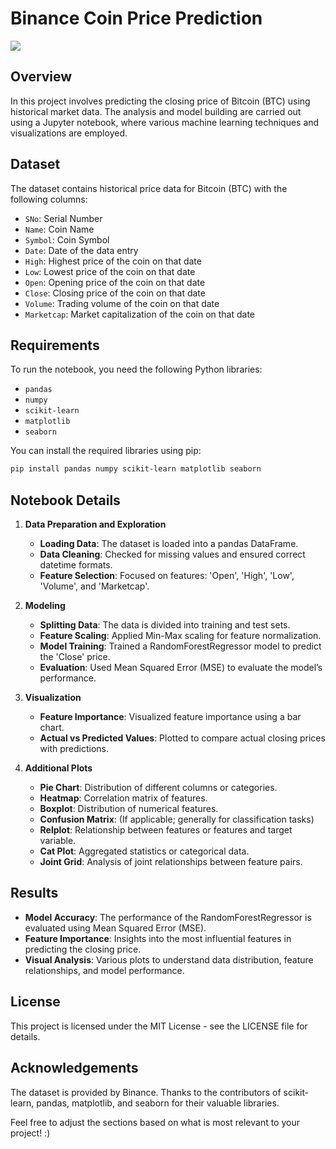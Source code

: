 
# Binance Coin Price Prediction
<img src="https://images4.alphacoders.com/100/1002783.png">


## Overview

In this project involves predicting the closing price of Bitcoin (BTC) using historical market data. The analysis and model building are carried out using a Jupyter notebook, where various machine learning techniques and visualizations are employed.

## Dataset

The dataset contains historical price data for Bitcoin (BTC) with the following columns:
- `SNo`: Serial Number
- `Name`: Coin Name
- `Symbol`: Coin Symbol
- `Date`: Date of the data entry
- `High`: Highest price of the coin on that date
- `Low`: Lowest price of the coin on that date
- `Open`: Opening price of the coin on that date
- `Close`: Closing price of the coin on that date
- `Volume`: Trading volume of the coin on that date
- `Marketcap`: Market capitalization of the coin on that date

## Requirements

To run the notebook, you need the following Python libraries:
- `pandas`
- `numpy`
- `scikit-learn`
- `matplotlib`
- `seaborn`

You can install the required libraries using pip:
```bash
pip install pandas numpy scikit-learn matplotlib seaborn
```

## Notebook Details

1. **Data Preparation and Exploration**
   - **Loading Data**: The dataset is loaded into a pandas DataFrame.
   - **Data Cleaning**: Checked for missing values and ensured correct datetime formats.
   - **Feature Selection**: Focused on features: 'Open', 'High', 'Low', 'Volume', and 'Marketcap'.

2. **Modeling**
   - **Splitting Data**: The data is divided into training and test sets.
   - **Feature Scaling**: Applied Min-Max scaling for feature normalization.
   - **Model Training**: Trained a RandomForestRegressor model to predict the 'Close' price.
   - **Evaluation**: Used Mean Squared Error (MSE) to evaluate the model’s performance.

3. **Visualization**
   - **Feature Importance**: Visualized feature importance using a bar chart.
   - **Actual vs Predicted Values**: Plotted to compare actual closing prices with predictions.

4. **Additional Plots**
   - **Pie Chart**: Distribution of different columns or categories.
   - **Heatmap**: Correlation matrix of features.
   - **Boxplot**: Distribution of numerical features.
   - **Confusion Matrix**: (If applicable; generally for classification tasks)
   - **Relplot**: Relationship between features or features and target variable.
   - **Cat Plot**: Aggregated statistics or categorical data.
   - **Joint Grid**: Analysis of joint relationships between feature pairs.

## Results

- **Model Accuracy**: The performance of the RandomForestRegressor is evaluated using Mean Squared Error (MSE).
- **Feature Importance**: Insights into the most influential features in predicting the closing price.
- **Visual Analysis**: Various plots to understand data distribution, feature relationships, and model performance.


## License
This project is licensed under the MIT License - see the LICENSE file for details.

## Acknowledgements
The dataset is provided by Binance.
Thanks to the contributors of scikit-learn, pandas, matplotlib, and seaborn for their valuable libraries.

Feel free to adjust the sections based on what is most relevant to your project! :)
